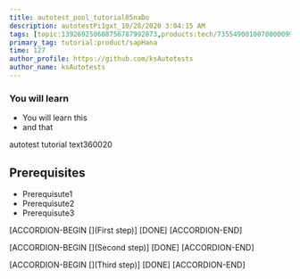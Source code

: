 ```yaml
---
title: autotest_pool_tutorial85naDo
description: autotestPi1gxt_10/28/2020 3:04:15 AM
tags: [topic:139269250608756787992873,products:tech/73554900100700000996,tutorial:experience/advanced]
primary_tag: tutorial:product/sapHana
time: 127
author_profile: https://github.com/ksAutotests
author_name: ksAutotests
---
```

### You will learn
- You will learn this
- and that

autotest tutorial text360020

## Prerequisites
- Prerequisute1
- Prerequisute2
- Prerequisute3

[ACCORDION-BEGIN [](First step)]
[DONE]
[ACCORDION-END]

[ACCORDION-BEGIN [](Second step)]
[DONE]
[ACCORDION-END]

[ACCORDION-BEGIN [](Third step)]
[DONE]
[ACCORDION-END]

